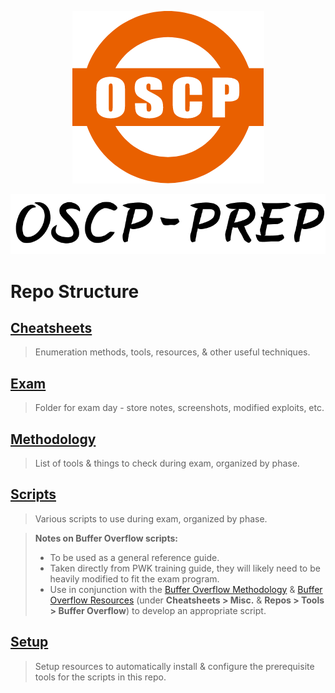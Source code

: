 <p align=center><img src=Assets/Img/OSCP-logo.png></p>
<p align=center><img src=Assets/Img/Logo.png></p>

# Repo Structure

## [Cheatsheets](Cheatsheets/README.md)

> Enumeration methods, tools, resources, & other useful techniques.

## [Exam](Exam-Placeholder/README.md)

> Folder for exam day - store notes, screenshots, modified exploits, etc.

## [Methodology](Methodology/README.md)

> List of tools & things to check during exam, organized by phase.

## [Scripts](Scripts/README.md)

> Various scripts to use during exam, organized by phase.

> **Notes on Buffer Overflow scripts:**
>
> - To be used as a general reference guide.
> - Taken directly from PWK training guide, they will likely need to be heavily modified to fit the exam program.
> - Use in conjunction with the [Buffer Overflow Methodology](Methodology/4-Buffer-Overflow.md) & [Buffer Overflow Resources](Cheatsheets/Resources/README.md#misc) (under **Cheatsheets > Misc.** & **Repos > Tools > Buffer Overflow**) to develop an appropriate script.

## [Setup](Setup/README.md)

> Setup resources to automatically install & configure the prerequisite tools for the scripts in this repo.
